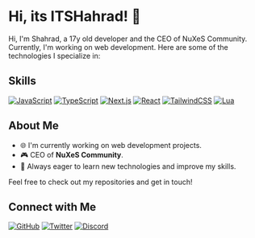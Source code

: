 # Hi, its ITSHahrad! 👋

Hi, I'm Shahrad, a 17y old developer and the CEO of NuXeS Community. Currently, I'm working on web development. Here are some of the technologies I specialize in:

## Skills

[![JavaScript](https://img.shields.io/badge/-JavaScript-F7DF1E?logo=javascript&logoColor=black&style=for-the-badge)](https://www.javascript.com)
[![TypeScript](https://img.shields.io/badge/-TypeScript-3178C6?logo=typescript&logoColor=white&style=for-the-badge)](https://www.typescriptlang.org)
[![Next.js](https://img.shields.io/badge/-Next.js-000000?logo=next.js&logoColor=white&style=for-the-badge)](https://nextjs.org)
[![React](https://img.shields.io/badge/-React-61DAFB?logo=react&logoColor=black&style=for-the-badge)](https://react.dev)
[![TailwindCSS](https://img.shields.io/badge/-TailwindCSS-38B2AC?logo=tailwind-css&logoColor=white&style=for-the-badge)](https://tailwindcss.com)
[![Lua](https://img.shields.io/badge/-Lua-2C2D72?logo=lua&logoColor=white&style=for-the-badge)](https://www.lua.org)

## About Me

- 🌐 I'm currently working on web development projects.
- 🎮 CEO of <strong>NuXeS Community</strong>.
- 🌱 Always eager to learn new technologies and improve my skills.

Feel free to check out my repositories and get in touch!

## Connect with Me

[![GitHub](https://img.shields.io/badge/-GitHub-181717?logo=github&logoColor=white&style=for-the-badge)](https://github.com/ITSHahrad)
[![Twitter](https://img.shields.io/badge/-Twitter-101010?logo=x&logoColor=white&style=for-the-badge)](https://twitter.com/ITSHahrad)
[![Discord](https://img.shields.io/badge/-Discord-0077B5?logo=discord&logoColor=white&style=for-the-badge)](https://discord.gg/P3x2w6GpfX)
